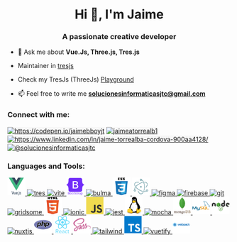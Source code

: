 <h1 align="center">Hi 👋, I'm Jaime</h1>
<h3 align="center">A passionate creative developer</h3>

- 💬 Ask me about **Vue.Js, Three.js, Tres.js**

- Maintainer in [tresjs](https://docs.tresjs.org/team.html)

- Check my TresJs (ThreeJs) [Playground](https://lab.jaimetorrealba.com/)

- 📫 Feel free to write me **solucionesinformaticasjtc@gmail.com**

<h3 align="left">Connect with me:</h3>
<p align="left">
<a href="https://codepen.io/https://codepen.io/jaimebboyjt" target="blank"><img style="background-color:#f7f7f7;" align="center" src="https://cdn.jsdelivr.net/npm/simple-icons@3.0.1/icons/codepen.svg" alt="https://codepen.io/jaimebboyjt" height="30" width="40" /></a>
<a href="https://twitter.com/JaimeTorrealbaC" target="blank"><img style="background-color:#f7f7f7;"  align="center" src="https://cdn.jsdelivr.net/npm/simple-icons@3.0.1/icons/twitter.svg" alt="jaimeatorrealb1" height="30" width="40" /></a>
<a href="https://www.linkedin.com/in/jaime-torrealba-cordova/" target="blank"><img style="background-color:#f7f7f7;" align="center" src="https://cdn.jsdelivr.net/npm/simple-icons@3.0.1/icons/linkedin.svg" alt="https://www.linkedin.com/in/jaime-torrealba-cordova-900aa4128/" height="30" width="40" /></a>
<a href="https://medium.com/@solucionesinformaticasjtc" target="blank"><img style="background-color:#f7f7f7;" align="center" src="https://cdn.jsdelivr.net/npm/simple-icons@3.0.1/icons/medium.svg" alt="@solucionesinformaticasjtc" height="30" width="40" /></a>

</p>

<h3 align="left">Languages and Tools:</h3>
<p align="left">
 <a href="https://vuejs.org/" target="_blank"> <img src="https://raw.githubusercontent.com/devicons/devicon/master/icons/vuejs/vuejs-original-wordmark.svg" alt="vuejs" width="40" height="40"/> </a>
<a href="https://tresjs.org/" target="_blank"> <img src="https://raw.githubusercontent.com/Tresjs/tres/main/public/logo.svg" alt="tres" width="40" height="40"/> </a>
<a href="https://vitejs.dev/" target="_blank"> <img src="https://raw.githubusercontent.com/vitejs/vite/main/docs/public/logo.svg" alt="vite" width="40" height="40"/> </a>
  <a href="https://getbootstrap.com" target="_blank"> <img style="background-color:#f7f7f7;" src="https://raw.githubusercontent.com/devicons/devicon/master/icons/bootstrap/bootstrap-plain-wordmark.svg" alt="bootstrap" width="40" height="40"/> </a>
 <a href="https://bulma.io/" target="_blank"> <img src="https://raw.githubusercontent.com/gilbarbara/logos/804dc257b59e144eaca5bc6ffd16949752c6f789/logos/bulma.svg" alt="bulma" width="40" height="40"/> </a>
 <a href="https://www.w3schools.com/css/" target="_blank"> <img src="https://raw.githubusercontent.com/devicons/devicon/master/icons/css3/css3-original-wordmark.svg" alt="css3" width="40" height="40"/> </a>
 <a href="https://www.electronjs.org" target="_blank"> <img src="https://raw.githubusercontent.com/devicons/devicon/master/icons/electron/electron-original.svg" alt="electron" width="40" height="40"/> </a>
 <a href="https://www.figma.com/" target="_blank"> <img src="https://www.vectorlogo.zone/logos/figma/figma-icon.svg" alt="figma" width="40" height="40"/> </a>
 <a href="https://firebase.google.com/" target="_blank"> <img src="https://www.vectorlogo.zone/logos/firebase/firebase-icon.svg" alt="firebase" width="40" height="40"/> </a>
 <a href="https://git-scm.com/" target="_blank"> <img src="https://www.vectorlogo.zone/logos/git-scm/git-scm-icon.svg" alt="git" width="40" height="40"/> </a>
 <a href="https://gridsome.org/" target="_blank"> <img src="https://www.vectorlogo.zone/logos/gridsome/gridsome-icon.svg" alt="gridsome" width="40" height="40"/> </a>
 <a href="https://www.w3.org/html/" target="_blank"> <img src="https://raw.githubusercontent.com/devicons/devicon/master/icons/html5/html5-original-wordmark.svg" alt="html5" width="40" height="40"/> </a>
 <a href="https://ionicframework.com" target="_blank"> <img src="https://upload.wikimedia.org/wikipedia/commons/d/d1/Ionic_Logo.svg" alt="ionic" width="40" height="40"/> </a>
 <a href="https://developer.mozilla.org/en-US/docs/Web/JavaScript" target="_blank"> <img src="https://raw.githubusercontent.com/devicons/devicon/master/icons/javascript/javascript-original.svg" alt="javascript" width="40" height="40"/> </a>
 <a href="https://jestjs.io" target="_blank"> <img src="https://www.vectorlogo.zone/logos/jestjsio/jestjsio-icon.svg" alt="jest" width="40" height="40"/> </a>
<a href="https://www.linux.org/" target="_blank"> <img src="https://raw.githubusercontent.com/devicons/devicon/master/icons/linux/linux-original.svg" alt="linux" width="40" height="40"/> </a>
 <a href="https://mochajs.org" target="_blank"> <img src="https://www.vectorlogo.zone/logos/mochajs/mochajs-icon.svg" alt="mocha" width="40" height="40"/> </a>
 <a href="https://www.mongodb.com/" target="_blank"> <img src="https://raw.githubusercontent.com/devicons/devicon/master/icons/mongodb/mongodb-original-wordmark.svg" alt="mongodb" width="40" height="40"/> </a>
 <a href="https://www.mysql.com/" target="_blank"> <img src="https://raw.githubusercontent.com/devicons/devicon/master/icons/mysql/mysql-original-wordmark.svg" alt="mysql" width="40" height="40"/> </a>
 <a href="https://nodejs.org" target="_blank"> <img src="https://raw.githubusercontent.com/devicons/devicon/master/icons/nodejs/nodejs-original-wordmark.svg" alt="nodejs" width="40" height="40"/> </a>
 <a href="https://nuxtjs.org/" target="_blank"> <img src="https://www.vectorlogo.zone/logos/nuxtjs/nuxtjs-icon.svg" alt="nuxtjs" width="40" height="40"/> </a>
 <a href="https://www.php.net" target="_blank"> <img src="https://raw.githubusercontent.com/devicons/devicon/master/icons/php/php-original.svg" alt="php" width="40" height="40"/> </a>
 <a href="https://reactjs.org/" target="_blank"> <img src="https://raw.githubusercontent.com/devicons/devicon/master/icons/react/react-original-wordmark.svg" alt="react" width="40" height="40"/> </a>
 <a href="https://sass-lang.com" target="_blank"> <img src="https://raw.githubusercontent.com/devicons/devicon/master/icons/sass/sass-original.svg" alt="sass" width="40" height="40"/> </a>
 <a href="https://tailwindcss.com/" target="_blank"> <img src="https://www.vectorlogo.zone/logos/tailwindcss/tailwindcss-icon.svg" alt="tailwind" width="40" height="40"/> </a>
 <a href="https://www.typescriptlang.org/" target="_blank"> <img src="https://raw.githubusercontent.com/devicons/devicon/master/icons/typescript/typescript-original.svg" alt="typescript" width="40" height="40"/> </a>
 <a href="https://vuetifyjs.com/en/" target="_blank"> <img src="https://bestofjs.org/logos/vuetify.svg" alt="vuetify" width="40" height="40"/> </a>
 <a href="https://webpack.js.org" target="_blank"> <img src="https://raw.githubusercontent.com/devicons/devicon/d00d0969292a6569d45b06d3f350f463a0107b0d/icons/webpack/webpack-original-wordmark.svg" alt="webpack" width="40" height="40"/> </a>
</p>
